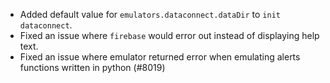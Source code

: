 - Added default value for `emulators.dataconnect.dataDir` to `init dataconnect`.
- Fixed an issue where `firebase` would error out instead of displaying help text.
- Fixed an issue where emulator returned error when emulating alerts functions written in python (#8019)
